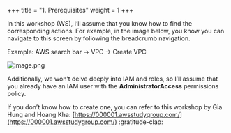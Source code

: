 +++
title = "1. Prerequisites"
weight = 1
+++


In this workshop (WS), I’ll assume that you know how to find the corresponding actions. For example, in the image below, you know you can navigate to this screen by following the breadcrumb navigation.


Example: AWS search bar → VPC → Create VPC


![image.png](/images/002-ii-prerequisites-cost-estimation/5-914321-image.png)


Additionally, we won’t delve deeply into IAM and roles, so I’ll assume that you already have an IAM user with the **AdministratorAccess** permissions policy.


If you don’t know how to create one, you can refer to this workshop by Gia Hung and Hoang Kha: [https://000001.awsstudygroup.com/](https://000001.awsstudygroup.com/) :gratitude-clap:


